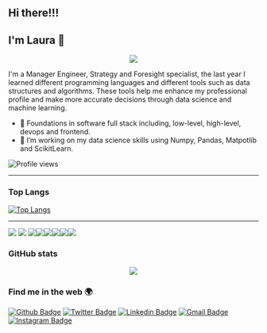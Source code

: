 ## Hi there!!!
## I'm Laura 👋

<p align="center"> 
<img src="./motivation.gif">
</p>

I'm a Manager Engineer, Strategy and Foresight specialist, the last year I learned different programming languages and different tools such as data structures and algorithms. These tools help me enhance my professional profile and make more accurate decisions through data science and machine learning.

- 🌱 Foundations in software full stack including, low-level, high-level, devops and frontend.
- 🌱 I’m working on my data science skills using Numpy, Pandas, Matpotlib and ScikitLearn.

![Profile views](https://gpvc.arturio.dev/apla02)


----
### Top Langs

[![Top Langs](https://github-readme-stats.vercel.app/api/top-langs/?username=apla02&langs_count=7&theme=algolia&show_icons=true&layout=compact)](https://github.com/apla02/)

----
<p align=left>
<img src="https://img.shields.io/badge/-C%20&%20C++-659ad2?style=flat&logo=c%2B%2B&logoColor=ffffff"> <img src="https://img.shields.io/badge/-Python-black?style=flat&logo=python&logoColor=white"> <img src="https://img.shields.io/badge/-MySQL-F29111?style=flat&logo=mysql&logoColor=FFFFFF"><img src = "https://img.shields.io/badge/-HTML5-E34F26?style=flat&logo=html5&logoColor=white"><img src = "https://img.shields.io/badge/-CSS3-1572B6?style=flat&logo=css3&logoColor=white"><img src="http://img.shields.io/badge/-Git-F1502F?style=flat&logo=git&logoColor=FFFFFF"><img src="http://img.shields.io/badge/-Github-000000?style=flat&logo=github&logoColor=FFFFFF"><img src="http://img.shields.io/badge/-VS%20Code-007ACC?style=flat&logo=visual%20studio%20code&logoColor=white">
</p>

### GitHub stats
<div style="text-align:center">
  <img src ="https://github-readme-stats.vercel.app/api?username=apla02&theme=algolia&show_icons=true" />
</div>

### Find me in the web 🌍
[![Github Badge](https://img.shields.io/badge/-@apla02-24292e?style=flat&logo=Github&logoColor=white&link=https://github.com/apla02)](https://github.com/apla02) 
[![Twitter Badge](https://img.shields.io/badge/-@apla02-1ca0f1?style=flat-square&labelColor=1ca0f1&logo=twitter&logoColor=white&link=https://twitter.com/ashwanisng)](https://twitter.com/apla02) [![Linkedin Badge](https://img.shields.io/badge/-apla02?style=flat-square&logo=Linkedin&logoColor=white&link=https://www.linkedin.com/in/lauralvarez/)](https://www.linkedin.com/in/lauralvarez/) [![Gmail Badge](https://img.shields.io/badge/-apla02@gmail.com-c14438?style=flat-square&logo=Gmail&logoColor=white&link=mailto:apla02@gmail.com)](mailto:apla02@gmail.com) [![Instagram Badge](https://img.shields.io/badge/-@apla02?style=flat-square&labelColor=f94877&logo=instagram&logoColor=white&link=https://www.instagram.com/apla02/)](https://www.instagram.com/apla02/)

<br/>
